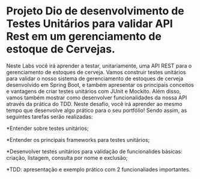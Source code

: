 # Projeto Dio de desenvolvimento de Testes Unitários para validar API Rest em um gerenciamento de estoque de Cervejas.

Neste Labs você irá aprender a testar, unitariamente, uma API REST para o gerenciamento de estoques de cerveja. Vamos construir testes unitários para validar o nosso sistema de gerenciamento de estoques de cerveja desenvolvido em Spring Boot, e também apresentar os principais conceitos e vantagens de criar testes unitários com JUnit e Mockito. Além disso, vamos também mostrar como desenvolver funcionalidades da nossa API através da prática do TDD.
Neste desafio, você irá aprender ao mesmo tempo que desenvolve algo prático para o seu portfólio! Sendo assim, as seguintes tarefas serão realizadas:

*Entender sobre testes unitários;

*Entender os principais frameworks para testes unitários;

*Desenvolver testes unitários para validação de funcionalides básicas: criação, 
listagem, consulta por nome e exclusão;

*TDD: apresentação e exemplo prático com 2 funcionaliades importantes.
